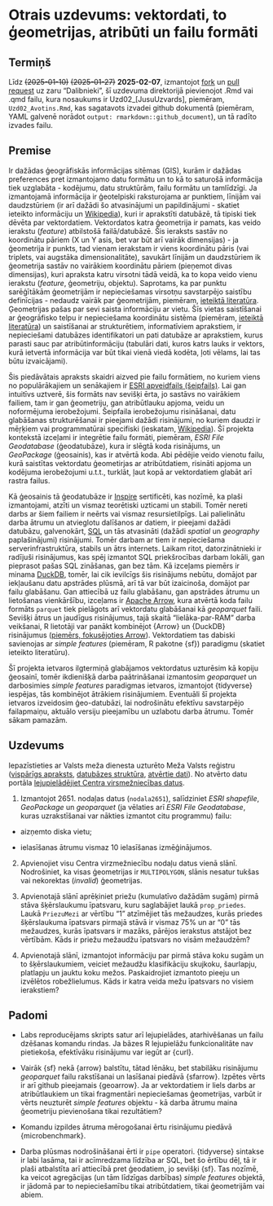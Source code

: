 Otrais uzdevums: vektordati, to ģeometrijas, atribūti un failu formāti
================

## Termiņš

Līdz ~~(2025-01-10)~~ ~~(2025-01-27)~~ **2025-02-07**, izmantojot
[fork](https://docs.github.com/en/pull-requests/collaborating-with-pull-requests/working-with-forks/fork-a-repo)
un [pull
request](https://docs.github.com/en/pull-requests/collaborating-with-pull-requests/proposing-changes-to-your-work-with-pull-requests/creating-a-pull-request-from-a-fork)
uz zaru “Dalibnieki”, šī uzdevuma direktorijā pievienojot .Rmd vai .qmd
failu, kura nosaukums ir Uzd02\_\[JusuUzvards\], piemēram,
`Uzd02_Avotins.Rmd`, kas sagatavots izvadei github dokumentā (piemēram,
YAML galvenē norādot `output: rmarkdown::github_document`), un tā radīto
izvades failu.

## Premise

Ir dažādas ģeogrāfiskās informācijas sitēmas (GIS), kurām ir dažādas
preferences pret izmantojamo datu formātu un to kā to saturošā
informācija tiek uzglabāta - kodējumu, datu struktūrām, failu formātu un
tamlīdzīgi. Ja izmantojamā informācija ir ģeotelpiski raksturojama ar
punktiem, līnijām vai daudzstūriem (ir arī dažādi šo atvasinājumi un
papildinājumi - skatiet ieteikto informāciju un
[Wikipedia](https://en.wikipedia.org/wiki/GIS_file_format)), kuri ir
aprakstīti datubāzē, tā tipiski tiek dēvēta par vektordatiem.
Vektordatos katra ģeometrija ir pamats, kas veido ierakstu (*feature*)
atbilstošā failā/datubāzē. Šis ieraksts sastāv no koordinātu pāriem (X
un Y asis, bet var būt arī vairāk dimensijas) - ja ģeometrija ir punkts,
tad vienam ierakstam ir viens koordinātu pāris (vai triplets, vai
augstāka dimensionalitāte), savukārt līnijām un daudzstūriem ik
ģeometrija sastāv no vairākiem koordinātu pāriem (pieņemot divas
dimensijas), kuri apraksta katru virsotni tādā veidā, ka to kopa veido
vienu ierakstu (*feature*, ģeometriju, objektu). Saprotams, ka par
punktu sarēģītākām ģeometrijām ir nepieciešamas virsotņu savstarpējo
saistību definīcijas - nedaudz vairāk par ģeometrijām, piemēram,
[ieteiktā literatūra](https://r-spatial.org/book/03-Geometries.html).
Ģeometrijas pašas par sevi saista informāciju ar vietu. Šīs vietas
saistīšanai ar ģeogrāfisko telpu ir nepieciešama koordinātu sistēma
(piemēram, [ieteiktā
literatūra](https://r-spatial.org/book/02-Spaces.html)) un saistīšanai
ar strukturētiem, informatīviem aprakstiem, ir nepieciešami datubāzes
identifikatori un pati datubāze ar aprakstiem, kurus parasti sauc par
atribūtinformāciju (tabulāri dati, kuros katrs lauks ir vektors, kurā
ietvertā informācija var būt tikai vienā viedā kodēta, ļoti vēlams, lai
tas būtu izvaicājami).

Šis piedāvātais apraksts skaidri aizved pie failu formātiem, no kuriem
viens no populārākajiem un senākajiem ir [ESRI apveidfails
(šeipfails)](https://en.wikipedia.org/wiki/Shapefile). Lai gan intuitīvs
uztverē, šis formāts nav sevišķi ērta, jo sastāvs no vairākiem failiem,
tam ir gan ģeometriju, gan atribūtlauku apjoma, veidu un noformējuma
ierobežojumi. Šeipfaila ierobežojumu risināšanai, datu glabāšanas
strukturēšanai ir pieejami dažādi risinājumi, no kuriem daudzi ir
mēŗķiem vai programmatūrai specifiski (ieskatam,
[Wikipedia](https://en.wikipedia.org/wiki/GIS_file_format)). Šī projekta
kontekstā izceļami ir integrētie failu formāti, piemēram, *ESRI File
Geodatabase* (ģeodatubāze), kura ir slēgtā koda risinājums, un
*GeoPackage* (ģeosainis), kas ir atvērtā koda. Abi pēdējie veido vienotu
failu, kurā saistītas vektordatu ģeometirjas ar atribūtdatiem, risināti
apjoma un kodējuma ierobežojumi u.t.t., turklāt, ļaut kopā ar
vektordatiem glabāt arī rastra failus.

Kā ģeosainis tā ģeodatubāze ir
[Inspire](https://knowledge-base.inspire.ec.europa.eu/index_en)
sertificēti, kas nozīmē, ka plaši izmantojami, atzīti un vismaz
teorētiski uzticami un stabili. Tomēr nereti darbs ar šiem failiem ir
neērts vai vismaz resursietilpīgs. Lai palielinātu darba ātrumu un
atvieglotu dalīšanos ar datiem, ir pieejami dažādi datubāzu,
galvenokārt, [SQL](https://en.wikipedia.org/wiki/SQL) un tās atvasināti
(dažādi *spatial* un *geography* paplašinājumi) risinājumi. Tomēr darbam
ar tiem ir nepieciešama serverinfrastruktūra, stabils un ātrs internets.
Laikam ritot, datorzinātnieki ir radījuši risinājumus, kas spēj izmantot
SQL priekšrocības darbam lokāli, gan pieprasot pašas SQL zināšanas, gan
bez tām. Kā izceļams piemērs ir minama [DuckDB](https://duckdb.org/),
tomēr, lai cik ievilcīgs šis risinājums nebūtu, domājot par iekļaušanu
datu apstrādes plūsmā, arī tā var būt izaicinoša, domājot par failu
glabāšanu. Gan attiecībā uz failu glabāšanu, gan apstrādes ātrumu un
lietošanas vienkāršību, izceļams ir [Apache
Arrow](https://arrow.apache.org/), kura atvērtā koda failu formāts
`parquet` tiek pielāgots arī vektordatu glabāšanai kā *geoparquet*
faili. Sevišķi ātrus un jaudīgus risinājumus, tajā skaitā
“lielāka-par-RAM” darba veikšanai, R lietotāji var panākt kombinējot
{Arrow} un {DuckDB} risinājumus ([piemērs, fokusējoties
Arrow](https://arrow-user2022.netlify.app/)). Vektordatiem tas dabiski
savienojas ar *simple features* (piemēram, R pakotne {sf}) paradigmu
(skatiet ieteikto literatūru).

Šī projekta ietvaros ilgtermiņā glabājamos vektordatus uzturēsim kā
kopiju ģeosainī, tomēr ikdienišķā darba paātrināšanai izmantosim
*geoparquet* un darbosimies *simple features* paradigmas ietvaros,
izmantojot {tidyverse} iespējas, tās kombinējot ātrākiem risinājumiem.
Eventuāli šī projekta ietvaros izveidosim ģeo-datubāzi, lai nodrošinātu
efektīvu savstarpējo failapmaiņu, aktuālo versiju pieejamību un uzlabotu
darba ātrumu. Tomēr sākam pamazām.

## Uzdevums

Iepazīstieties ar Valsts meža dienesta uzturēto Meža Valsts reģistru
([vispārīgs apraksts](https://www.vmd.gov.lv/lv/meza-valsts-registrs),
[datubāzes struktūra](https://gis.vmd.gov.lv/Public/GetClasificators),
[atvērtie
dati](https://data.gov.lv/dati/lv/dataset/meza-valsts-registra-meza-dati)).
No atvērto datu portāla [lejupielādējiet Centra virsmežniecības
datus](https://data.gov.lv/dati/lv/dataset/meza-valsts-registra-meza-dati/resource/392dfb67-eeeb-43c2-b082-35f9cf986128).

1.  Izmantojot 2651. nodaļas datus (`nodala2651`), salīdziniet *ESRI
    shapefile*, *GeoPackage* un *geoparquet* (ja vēlaties arī *ESRI File
    Geodatabase*, kuras uzrakstīšanai var nākties izmantot citu
    programmu) failu:

- aizņemto diska vietu;

- ielasīšanas ātrumu vismaz 10 ielasīšanas izmēģinājumos.

2.  Apvienojiet visu Centra virzmežniecību nodaļu datus vienā slānī.
    Nodrošiniet, ka visas ģeometrijas ir `MULTIPOLYGON`, slānis nesatur
    tukšas vai nekorektas (*invalid*) ģeometrijas.

3.  Apvienotajā slānī aprēķiniet priežu (kumulatīvo dažādām sugām) pirmā
    stāva šķērslaukumu īpatsvaru, kuru saglabājiet laukā `prop_priedes`.
    Laukā `PriezuMezi` ar vērtību “1” atzīmējiet tās mežaudzes, kurās
    priedes šķērslaukuma īpatsvars pirmajā stāvā ir vismaz 75% un ar “0”
    tās mežaudzes, kurās īpatsvars ir mazāks, pārējos ierakstus atstājot
    bez vērtībām. Kāds ir priežu mežaudžu īpatsvars no visām mežaudzēm?

4.  Apvienotajā slānī, izmantojot informāciju par pirmā stāva koku sugām
    un to šķērslaukumiem, veiciet mežaudžu klasifikāciju skujkoku,
    šaurlapju, platlapju un jauktu koku mežos. Paskaidrojiet izmantoto
    pieeju un izvēlētos robežlielumus. Kāds ir katra veida mežu
    īpatsvars no visiem ierakstiem?

## Padomi

- Labs reproducējams skripts satur arī lejupielādes, atarhivēšanas un
  failu dzēšanas komandu rindas. Ja bāzes R lejupielāžu funkcionalitāte
  nav pietiekoša, efektīvāku risinājumu var iegūt ar {curl}.

- Vairāk {sf} nekā {arrow} balstītu, tātad lēnāku, bet stabilāku
  risinājumu *geoparquet* failu rakstīšanai un lasīšanai piedāvā
  {sfarrow}. Izpētes vērts ir arī github pieejamais {geoarrow}. Ja ar
  vektordatiem ir liels darbs ar atribūtlaukiem un tikai fragmentāri
  nepieciešamas ģeometrijas, varbūt ir vērts neuzturēt *simple features*
  objektu - kā darba ātrumu maina ģeometriju pievienošana tikai
  rezultātiem?

- Komandu izpildes ātruma mērogošanai ērtu risinājumu piedāvā
  {microbenchmark}.

- Darba plūsmas nodrošināšanai ērti ir `pipe` operatori. {tidyverse}
  sintakse ir labi lasāma, tai ir acīmredzama līdzība ar SQL, bet šo
  ērtību dēļ, tā ir plaši atbalstīta arī attiecībā pret ģeodatiem, jo
  sevišķi {sf}. Tas nozīmē, ka veicot agregācijas (un tām līdzīgas
  darbības) *simple features* objektā, ir jādomā par to nepieciešamību
  tikai atribūtdatiem, tikai ģeometrijām vai abiem.
